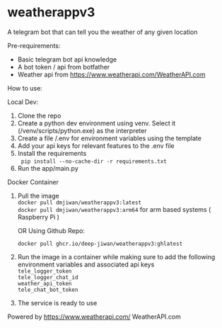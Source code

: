 # weatherappv3
A telegram bot that can tell you the weather of any given location

Pre-requirements:
- Basic telegram bot api knowledge
- A bot token / api from botfather
- Weather api from https://www.weatherapi.com/WeatherAPI.com

How to use:

Local Dev:
1. Clone the repo
2. Create a python dev environment using venv. Select it (/venv/scripts/python.exe) as the interpreter
3. Create a file /.env for environment variables using the template
4. Add your api keys for relevant features to the .env file
5. Install the requirements  
      ` pip install --no-cache-dir -r requirements.txt`  
6. Run the app/main.py


Docker Container
1. Pull the image  
   `docker pull dmjiwan/weatherappv3:latest`  
   `docker pull dmjiwan/weatherappv3:arm64` for arm based systems ( Raspberry Pi )  
  
   OR  Using Github Repo:
   
    `docker pull ghcr.io/deep-jiwan/weatherappv3:ghlatest`
3. Run the image in a container while making sure to add the following environment variables and associated api keys  
   `tele_logger_token`  
   `tele_logger_chat_id`  
   `weather_api_token`  
   `tele_chat_bot_token`  
4. The service is ready to use



Powered by https://www.weatherapi.com/ WeatherAPI.com
